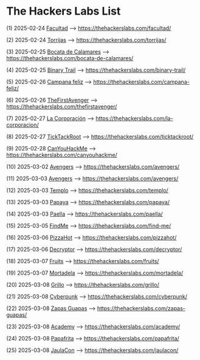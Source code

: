# The Hackers Labs List

(1) 2025-02-24 [Facultad](./Facultad.md) --> https://thehackerslabs.com/facultad/

(2) 2025-02-24 [Torrijas](./Torrijas.md) --> https://thehackerslabs.com/torrijas/

(3) 2025-02-25 [Bocata de Calamares](./Bocata%20de%20Calamares.md) --> https://thehackerslabs.com/bocata-de-calamares/

(4) 2025-02-25 [Binary Trail](./Binary%20Trail.md) --> https://thehackerslabs.com/binary-trail/

(5) 2025-02-26 [Campana feliz](./Campana%20feliz.md) --> https://thehackerslabs.com/campana-feliz/

(6) 2025-02-26 [TheFirstAvenger](./TheFirstAvenger.md) --> https://thehackerslabs.com/thefirstavenger/

(7) 2025-02-27 [La Corporación](./La%20Corporacion.md) --> https://thehackerslabs.com/la-corporacion/

(8) 2025-02-27 [TickTackRoot](./TickTackRoot.md) --> https://thehackerslabs.com/ticktackroot/

(9) 2025-02-28 [CanYouHackMe](./CanYouHackMe.md) --> https://thehackerslabs.com/canyouhackme/

(10) 2025-03-02 [Avengers](./Avengers.md) --> https://thehackerslabs.com/avengers/

(11) 2025-03-03 [Avengers](./Avengers.md) --> https://thehackerslabs.com/avengers/

(12) 2025-03-03 [Templo](./Templo.md) --> https://thehackerslabs.com/templo/

(13) 2025-03-03 [Papaya](./Papaya.md) --> https://thehackerslabs.com/papaya/

(14) 2025-03-03 [Paella](./Paella.md) --> https://thehackerslabs.com/paella/

(15) 2025-03-05 [FindMe](./FindMe.md) --> https://thehackerslabs.com/find-me/

(16) 2025-03-06 [PizzaHot](./PizzaHot.md) --> https://thehackerslabs.com/pizzahot/

(17) 2025-03-06 [Decryptor](./Decryptor.md) --> https://thehackerslabs.com/decryptor/

(18) 2025-03-07 [Fruits](./Fruits.md) --> https://thehackerslabs.com/fruits/

(19) 2025-03-07 [Mortadela](./Mortadela.md) --> https://thehackerslabs.com/mortadela/

(20) 2025-03-08 [Grillo](./Grillo.md) --> https://thehackerslabs.com/grillo/

(21) 2025-03-08 [Cyberpunk](./Cyberpunk.md) --> https://thehackerslabs.com/cyberpunk/

(22) 2025-03-08 [Zapas Guapas](./Zapas%20Guapas.md) --> https://thehackerslabs.com/zapas-guapas/

(23) 2025-03-08 [Academy](./Academy.md) --> https://thehackerslabs.com/academy/

(24) 2025-03-08 [Papafrita](./Papafrita.md) --> https://thehackerslabs.com/papafrita/

(25) 2025-03-08 [JaulaCon](./JaulaCon.md) --> https://thehackerslabs.com/jaulacon/
